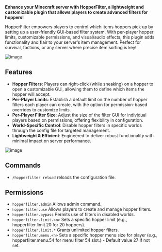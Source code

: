 **Enhance your Minecraft server with HopperFilter, a lightweight and customizable plugin that allows players to create advanced filters for hoppers!**

HopperFilter empowers players to control which items hoppers pick up by setting up a user-friendly GUI-based filter system. 
With per-player hopper limits, customizable permissions, and visual/audio effects, this plugin adds functionality and flair to your server's item management. 
Perfect for survival, factions, or any server where precise item sorting is key!

![image](https://github.com/user-attachments/assets/9b628bd9-f92e-4d21-bf58-3f8039309d89)
## Features
- **Hopper Filters**: Players can right-click (while sneaking) on a hopper to open a customizable GUI, allowing them to define which items the hopper will accept.
- **Per-Player Limits**: Establish a default limit on the number of hopper filters each player can create, with the option for permission-based overrides to customize limits.
- **Per-Player Filter Size**: Adjust the size of the filter GUI for individual players based on permissions, offering flexibility in configuration.
- **World-Specific Control**: Disable hopper filters in specific worlds through the config file for targeted management.
- **Lightweight & Efficient**: Engineered to deliver robust functionality with minimal impact on server performance.

![image](https://github.com/user-attachments/assets/31b13b0c-d8e2-4634-813e-280ae6d081d7)

## Commands
- `/hopperfilter reload` reloads the configuration file.
## Permissions
- `hopperfilter.admin` Allows admin command.
- `hopperfilter.use` Allows players to create and manage hopper filters.
- `hopperfilter.bypass` Permits use of filters in disabled worlds.
- `hopperfilter.limit.<n>` Sets a specific hopper limit (e.g., hopperfilter.limit.20 for 20 hoppers).
- `hopperfilter.limit.*` Grants unlimited hopper filters.
- `hopperfilter.menu.<n>` Sets a specific hopper menu size for player (e.g., hopperfilter.menu.54 for menu filter 54 slot.) - Default value 27 if not set.
